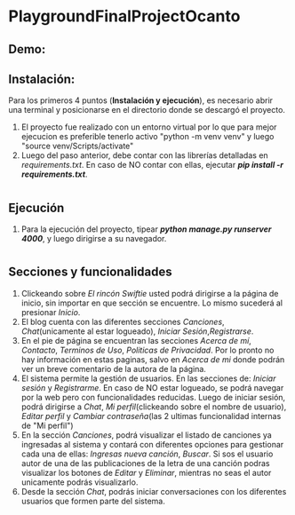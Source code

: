 # PlaygroundFinalProjectOcanto

## Demo: 

## Instalación:
Para los primeros 4 puntos (**Instalación y ejecución**), es necesario abrir una terminal y posicionarse en el directorio donde se descargó el proyecto.

1. El proyecto fue realizado con un entorno virtual por lo que para mejor ejecucion es preferible tenerlo activo "python -m venv venv" y luego "source venv/Scripts/activate"
2. Luego del paso anterior, debe contar con las librerías detalladas en *requirements.txt*. En caso de NO contar con ellas, ejecutar ***pip install -r requirements.txt***.

#

## Ejecución
1. Para la ejecución del proyecto, tipear ***python manage.py runserver 4000***, y luego dirigirse a su navegador.

#

## Secciones y funcionalidades
1. Clickeando sobre *El rincón Swiftie* usted podrá dirigirse a la página de inicio, sin importar en que sección se encuentre. Lo mismo sucederá al presionar *Inicio*.
2. El blog cuenta con las diferentes secciones *Canciones*, *Chat*(unicamente al estar logueado), *Iniciar Sesión*,*Registrarse*.
3. En el pie de página se encuentran las secciones *Acerca de mí*, *Contacto*, *Terminos de Uso*, *Politicas de Privacidad*. Por lo pronto no hay información en estas paginas, salvo en *Acerca de mi* donde podrán ver un breve comentario de la autora de la página.
4. El sistema permite la gestión de usuarios. En las secciones de: *Iniciar sesión* y *Registrarme*. En caso de NO estar logueado, se podrá navegar por la web pero con funcionalidades reducidas. Luego de iniciar sesión, podrá dirigirse a *Chat*,  *Mi perfil*(clickeando sobre el nombre de usuario), *Editar perfil* y *Cambiar contraseña*(las 2 ultimas funcionalidad internas de "Mi perfil")
5. En la sección *Canciones*, podrá visualizar el listado de canciones ya ingresadas al sistema y contará con diferentes opciones para gestionar cada una de ellas: *Ingresas nueva canción*, *Buscar*.
Si sos el usuario autor de una de las publicaciones de la letra de una canción podras visualizar los botones de *Editar* y *Eliminar*, mientras no seas el autor unicamente podrás visualizarlo.
6. Desde la sección *Chat*, podrás iniciar conversaciones con los diferentes usuarios que formen parte del sistema.

#